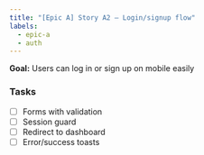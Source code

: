 ```yaml
---
title: "[Epic A] Story A2 — Login/signup flow"
labels:
  - epic-a
  - auth
---
```


**Goal:** Users can log in or sign up on mobile easily

### Tasks
- [ ] Forms with validation
- [ ] Session guard
- [ ] Redirect to dashboard
- [ ] Error/success toasts
